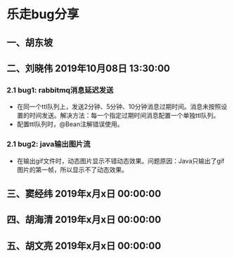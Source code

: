 # 乐走bug分享

## 一、胡东坡

## 二、刘晓伟  2019年10月08日 13:30:00

### 2.1 bug1: rabbitmq消息延迟发送

* 在同一个ttl队列上，发送2分钟、5分钟、10分钟消息过期时间。消息未按照设置的时间发送。解决方法：每一个指定过期时间消息配置一个单独ttl队列。
* 配置ttl队列时，@Bean注解错误使用。

### 2.1 bug2: java输出图片流

* 在输出gif文件时，动态图片显示不错动态效果。问题原因：Java只输出了gif图片的第一帧，所以显示不了动态效果。


## 三、窦经纬  2019年x月x日 00:00:00

## 四、胡海清  2019年x月x日 00:00:00

## 五、胡文亮  2019年x月x日 00:00:00